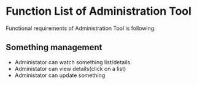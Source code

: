 # Function List of Administration Tool

Functional requirements of Administration Tool is following.

## Something management

- Administator can watch something list/details.
- Administator can view details(click on a list)
- Administator can update something
